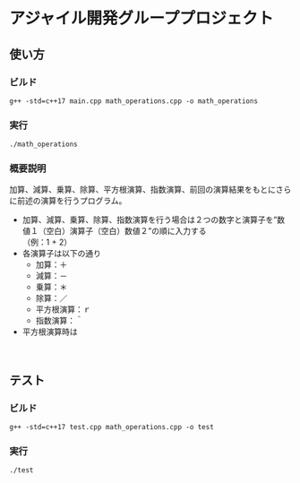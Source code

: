 # アジャイル開発グループプロジェクト

## 使い方

### ビルド
```
g++ -std=c++17 main.cpp math_operations.cpp -o math_operations
```

### 実行
```
./math_operations
```
### 概要説明
加算、減算、乗算、除算、平方根演算、指数演算、前回の演算結果をもとにさらに前述の演算を行うプログラム。
- 加算、減算、乗算、除算、指数演算を行う場合は２つの数字と演算子を”数値１（空白）演算子（空白）数値２”の順に入力する<br>（例：1 + 2）
- 各演算子は以下の通り
  - 加算：＋
  - 減算：－
  - 乗算：＊
  - 除算：／
  - 平方根演算：ｒ
  - 指数演算：＾
- 平方根演算時は
  


<br>

## テスト

### ビルド
```
g++ -std=c++17 test.cpp math_operations.cpp -o test
```

### 実行
```
./test
```
